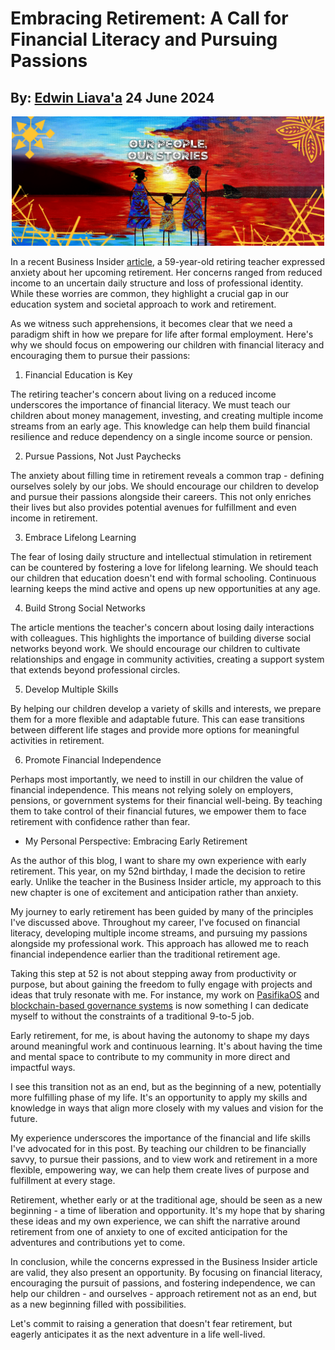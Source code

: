 # Embracing Retirement: A Call for Financial Literacy and Pursuing Passions
## By: [Edwin Liava'a](https://github.com/EdwinLiavaa) 24 June 2024

<p align="center">
 <img width="500" src="https://github.com/EdwinLiavaa/liavaa.space/blob/main/blog/20240624/pic.png">
</p>

In a recent Business Insider [article](https://www.businessinsider.com/boomer-retiring-early-nervous-about-money-2024-5), a 59-year-old retiring teacher expressed anxiety about her upcoming retirement. Her concerns ranged from reduced income to an uncertain daily structure and loss of professional identity. While these worries are common, they highlight a crucial gap in our education system and societal approach to work and retirement.

As we witness such apprehensions, it becomes clear that we need a paradigm shift in how we prepare for life after formal employment. Here's why we should focus on empowering our children with financial literacy and encouraging them to pursue their passions:

1. Financial Education is Key

The retiring teacher's concern about living on a reduced income underscores the importance of financial literacy. We must teach our children about money management, investing, and creating multiple income streams from an early age. This knowledge can help them build financial resilience and reduce dependency on a single income source or pension.

2. Pursue Passions, Not Just Paychecks

The anxiety about filling time in retirement reveals a common trap - defining ourselves solely by our jobs. We should encourage our children to develop and pursue their passions alongside their careers. This not only enriches their lives but also provides potential avenues for fulfillment and even income in retirement.

3. Embrace Lifelong Learning

The fear of losing daily structure and intellectual stimulation in retirement can be countered by fostering a love for lifelong learning. We should teach our children that education doesn't end with formal schooling. Continuous learning keeps the mind active and opens up new opportunities at any age.

4. Build Strong Social Networks

The article mentions the teacher's concern about losing daily interactions with colleagues. This highlights the importance of building diverse social networks beyond work. We should encourage our children to cultivate relationships and engage in community activities, creating a support system that extends beyond professional circles.

5. Develop Multiple Skills

By helping our children develop a variety of skills and interests, we prepare them for a more flexible and adaptable future. This can ease transitions between different life stages and provide more options for meaningful activities in retirement.

6. Promote Financial Independence

Perhaps most importantly, we need to instill in our children the value of financial independence. This means not relying solely on employers, pensions, or government systems for their financial well-being. By teaching them to take control of their financial futures, we empower them to face retirement with confidence rather than fear.

* My Personal Perspective: Embracing Early Retirement

As the author of this blog, I want to share my own experience with early retirement. This year, on my 52nd birthday, I made the decision to retire early. Unlike the teacher in the Business Insider article, my approach to this new chapter is one of excitement and anticipation rather than anxiety.

My journey to early retirement has been guided by many of the principles I've discussed above. Throughout my career, I've focused on financial literacy, developing multiple income streams, and pursuing my passions alongside my professional work. This approach has allowed me to reach financial independence earlier than the traditional retirement age.

Taking this step at 52 is not about stepping away from productivity or purpose, but about gaining the freedom to fully engage with projects and ideas that truly resonate with me. For instance, my work on [PasifikaOS](https://github.com/EdwinLiavaa/pasifikaos) and [blockchain-based governance systems](https://www.researchgate.net/publication/380904006_Decentralized_Micro-Governance_Model_for_the_Kingdom_of_Tonga_Based_on_Proof-of-Work_Consensus) is now something I can dedicate myself to without the constraints of a traditional 9-to-5 job.

Early retirement, for me, is about having the autonomy to shape my days around meaningful work and continuous learning. It's about having the time and mental space to contribute to my community in more direct and impactful ways.

I see this transition not as an end, but as the beginning of a new, potentially more fulfilling phase of my life. It's an opportunity to apply my skills and knowledge in ways that align more closely with my values and vision for the future.

My experience underscores the importance of the financial and life skills I've advocated for in this post. By teaching our children to be financially savvy, to pursue their passions, and to view work and retirement in a more flexible, empowering way, we can help them create lives of purpose and fulfillment at every stage.

Retirement, whether early or at the traditional age, should be seen as a new beginning - a time of liberation and opportunity. It's my hope that by sharing these ideas and my own experience, we can shift the narrative around retirement from one of anxiety to one of excited anticipation for the adventures and contributions yet to come.

In conclusion, while the concerns expressed in the Business Insider article are valid, they also present an opportunity. By focusing on financial literacy, encouraging the pursuit of passions, and fostering independence, we can help our children - and ourselves - approach retirement not as an end, but as a new beginning filled with possibilities.

Let's commit to raising a generation that doesn't fear retirement, but eagerly anticipates it as the next adventure in a life well-lived.
